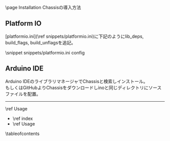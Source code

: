 \page Installation Chassisの導入方法
## Platform IO
[platformio.ini](\ref snippets/platformio.ini)に下記のようにlib_deps, build_flags, build_unflagsを追記。

<!-- <div class="fragment">
<div class="line">[env:nucleo_f446re]</div>
<div class="line">platform = ststm32</div>
<div class="line">board = nucleo_f446re</div>
<div class="line">framework = mbed</div>
<div class="line" style="background-color:rgba(46,160,67,0.15);">+ lib_deps = https://github.com/teruyamato0731/Chassis.git</div>
<div class="line" style="background-color:rgba(46,160,67,0.15);">+ build_flags = -std=gnu++17</div>
<div class="line" style="background-color:rgba(46,160,67,0.15);">+ build_unflags = -std=gnu++14</div>
</div> -->

\snippet snippets/platformio.ini config

## Arduino IDE
Arduino IDEのライブラリマネージャでChassisと検索しインストール。<br>
もしくはGitHubよりChassisをダウンロードしinoと同じディレクトリにソースファイルを配置。

---
<span class="next_section_button">\ref Usage</span>

- \ref index
- \ref Usage

\tableofcontents
